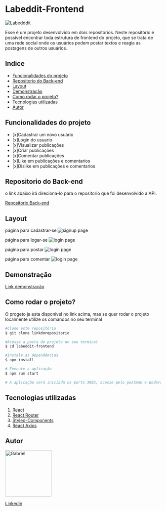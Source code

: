 # Labeddit-Frontend
![Labedddit](./labeddit/src/Logos/logoWithName.png)

Esse é um projeto desenvolvido em dois repositórios. Neste repositório é possível encontrar toda estrutura de frontend do projeto, que se trata de uma rede social onde os usuários podem postar textos e reagia as postagens de outros usuários.

## Indice
- <a href="#funcionalidades-do-projeto">Funcionalidades do projeto</a>
- <a href="#repositorio-do-back-end">Repositorio do Back-end</a>
- <a href="#layout">Layout</a>
- <a href="#demonstração">Demonstração</a>
- <a href="#como-rodar-o-projeto?">Como rodar o projeto?
- <a href="#tecnologias-utilizadas">Tecnologias utilizadas</a>
- <a href="#autor">Autor</a>

## Funcionalidades do projeto

- [x]Cadastrar um novo usuário
- [x]Login do usuario
- [x]Visualizar publicações
- [x]Criar publicações
- [x]Comentar publicações
- [x]Like em publicações e comentarios
- [x]Dislike em publicações e comentarios

## Repositorio do Back-end

o link abaixo irá direciona-lo para o repositorio que foi desenvolvido a API.

[Repositorio Back-end](https://github.com/gabrielsan179/Labeddit-backend)

## Layout

página para cadastrar-se
![signup page](./labeddit/assets/signupPage.jpg)

página para logar-se
![login page](./labeddit/assets/loginPage.jpg)

página para postar
![login page](./labeddit/assets/postPage.jpg)

página para comentar
![login page](./labeddit/assets/commentPage.jpg)

## Demonstração
[Link demonstração](https://labeddit22022103.surge.sh/)

## Como rodar o projeto?

O progeto ja esta disponivel no link acima, mas se quer rodar o projeto localmente utilize os comandos no seu terminal 

```bash
#Clone este repositório
$ git clone linkdorepositorio

#Acesse a pasta do projeto no seu terminal
$ cd labeddit-frontend

#Instale as dependências
$ npm install

# Execute a aplicação
$ npm rum start

# A aplicação será iniciada na porta 3003, acesse pelo postman e poderá executar os endpoints
```

## Tecnologias utilizadas

1. [React](https://pt-br.reactjs.org/)
2. [React Router](https://reactrouter.com/en/main)
3. [Styled-Components](https://styled-components.com/)
4. [React Axios](https://www.devmedia.com.br/consumindo-uma-api-com-react-js-e-axios/42900)

## Autor
<img style="width: 150px" src="./labeddit/assets/eu.jpg" alt="Gabriel">

[Linkedin](linkedin.com/in/santos-s-gabriel)